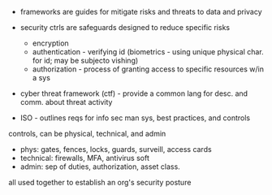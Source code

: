 - frameworks are guides for mitigate risks and threats to data and privacy
- security ctrls are safeguards designed to reduce specific risks
    - encryption
    - authentication - verifying id (biometrics - using unique physical char. for id; may be subjecto vishing)
    - authorization - process of granting access to specific resources w/in a sys


- cyber threat framework (ctf) - provide a common lang for desc. and comm. about threat activity
- ISO - outlines reqs for info sec man sys, best practices, and controls

controls, can be physical, technical, and admin
- phys: gates, fences, locks, guards, surveill, access cards
- technical: firewalls, MFA, antivirus soft
- admin: sep of duties, authorization, asset class.

all used together to establish an org's security posture
